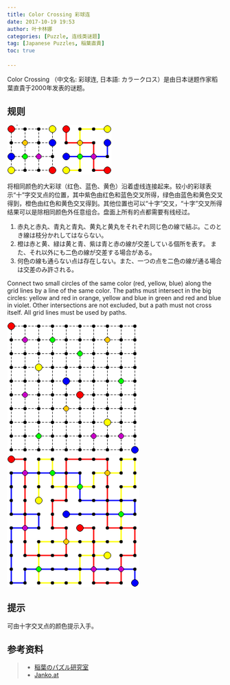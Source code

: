 ```yaml
---
title: Color Crossing 彩球连
date: 2017-10-19 19:53
author: 叶卡林娜
categories: [Puzzle, 连线类谜题]
tag: [Japanese Puzzles, 稲葉直貴]
toc: true

---
```


Color Crossing （中文名: 彩球连, 日本語: カラークロス）是由日本谜题作家稻葉直貴于2000年发表的谜题。

## 规则

![Color Crossing小型例题，作者：稲葉直貴](/images/colorcrossing.png)

将相同颜色的大彩球（红色、蓝色、黄色）沿着虚线连接起来。较小的彩球表示“十”字交叉点的位置，其中紫色由红色和蓝色交叉所得，绿色由蓝色和黄色交叉得到，橙色由红色和黄色交叉得到。其他位置也可以“十字”交叉，“十字”交叉所得结果可以是除相同颜色外任意组合。盘面上所有的点都需要有线经过。


1. 赤丸と赤丸、青丸と青丸、黄丸と黄丸をそれぞれ同じ色の線で結ぶ。このとき線は枝分かれしてはならない。
2. 橙は赤と黄、緑は黄と青、紫は青と赤の線が交差している個所を表す。 また、それ以外にも二色の線が交差する場合がある。
3. 何色の線も通らない点は存在しない。また、一つの点を二色の線が通る場合は交差のみ許される。


Connect two small circles of the same color (red, yellow, blue) along the grid lines by a line of the same color. The paths must intersect in the big circles: yellow and red in orange, yellow and blue in green and red and blue in violet. Other intersections are not excluded, but a path must not cross itself. All grid lines must be used by paths.

![Color Crossing，作者：稲葉直貴](/images/colorcrossing_e.png)
![Color Crossing例题解答](/images/colorcrossing_a.png)

## 提示

可由十字交叉点的颜色提示入手。

## 参考资料

> - [稲葉のパズル研究室](http://inabapuzzle.com/honkaku/color.html)
> - [Janko.at](https://www.janko.at/Raetsel/Naoki/ColorCrossing.htm)